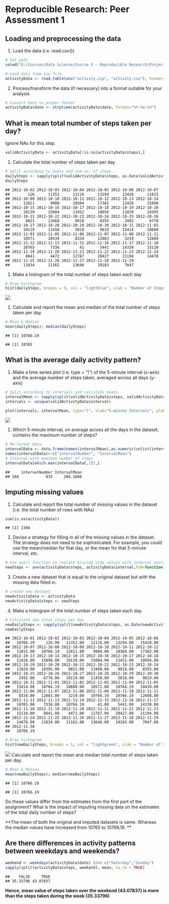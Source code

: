 # Reproducible Research: Peer Assessment 1


## Loading and preprocessing the data

1. Load the data (i.e. read.csv())

```r
# Set path
setwd("D:/Courses/Data Science/Course 5 - Reproducible Research/Project 1/RepData_PeerAssessment1")

# Load data from zip file
activityData <- read.table(unz("activity.zip", "activity.csv"), header=T, quote="\"", sep=",")
```

2. Process/transform the data (if necessary) into a format suitable for your analysis

```r
# Convert date to proper format
activityData$date <- strptime(activityData$date, format="%Y-%m-%d")
```


## What is mean total number of steps taken per day?  

Ignore NAs for this step.

```r
validActivityData <- activityData[!is.na(activityData$steps),]
```

1. Calculate the total number of steps taken per day

```r
# Split according to dates and sum no. of steps.
dailySteps <- sapply(split(validActivityData$steps, as.Date(validActivityData$date)), sum)
dailySteps
```

```
## 2012-10-02 2012-10-03 2012-10-04 2012-10-05 2012-10-06 2012-10-07 
##        126      11352      12116      13294      15420      11015 
## 2012-10-09 2012-10-10 2012-10-11 2012-10-12 2012-10-13 2012-10-14 
##      12811       9900      10304      17382      12426      15098 
## 2012-10-15 2012-10-16 2012-10-17 2012-10-18 2012-10-19 2012-10-20 
##      10139      15084      13452      10056      11829      10395 
## 2012-10-21 2012-10-22 2012-10-23 2012-10-24 2012-10-25 2012-10-26 
##       8821      13460       8918       8355       2492       6778 
## 2012-10-27 2012-10-28 2012-10-29 2012-10-30 2012-10-31 2012-11-02 
##      10119      11458       5018       9819      15414      10600 
## 2012-11-03 2012-11-05 2012-11-06 2012-11-07 2012-11-08 2012-11-11 
##      10571      10439       8334      12883       3219      12608 
## 2012-11-12 2012-11-13 2012-11-15 2012-11-16 2012-11-17 2012-11-18 
##      10765       7336         41       5441      14339      15110 
## 2012-11-19 2012-11-20 2012-11-21 2012-11-22 2012-11-23 2012-11-24 
##       8841       4472      12787      20427      21194      14478 
## 2012-11-25 2012-11-26 2012-11-27 2012-11-28 2012-11-29 
##      11834      11162      13646      10183       7047
```

1. Make a histogram of the total number of steps taken each day

```r
# Draw histogram
hist(dailySteps, breaks = 5, col = "lightblue", xlab = "Number of Steps", main = "Histogram of Activity Data")
```

![](PA1_template_files/figure-html/unnamed-chunk-5-1.png)<!-- -->

1. Calculate and report the mean and median of the total number of steps taken per day

```r
# Mean & Median
mean(dailySteps); median(dailySteps)
```

```
## [1] 10766.19
```

```
## [1] 10765
```


## What is the average daily activity pattern?

1. Make a time series plot (i.e. type = "l") of the 5-minute interval (x-axis) and the average number of steps taken, averaged across all days (y-axis)  

```r
# Split according to intervals and calculate means. 
intervalMean <- sapply(split(validActivityData$steps, validActivityData$interval), mean)
intervals <- unique(validActivityData$interval)

plot(intervals, intervalMean, type="l", xlab="5-minute Intervals", ylab="Average Number of Steps")
```

![](PA1_template_files/figure-html/unnamed-chunk-7-1.png)<!-- -->

1. Which 5-minute interval, on average across all the days in the dataset, contains the maximum number of steps?

```r
# Re-format data
intervalData <- data.frame(names(intervalMean),as.numeric(unlist(intervalMean)))
names(intervalData)<-c("intervalNumber", "IntervalMean")
# Interval with maximum number of steps
intervalData[which.max(intervalData[,2]),]
```

```
##     intervalNumber IntervalMean
## 104            835     206.1698
```


## Imputing missing values

1. Calculate and report the total number of missing values in the dataset (i.e. the total number of rows with NAs)

```r
sum(is.na(activityData)) 
```

```
## [1] 2304
```

2. Devise a strategy for filling in all of the missing values in the dataset. The strategy does not need to be sophisticated. For example, you could use the mean/median for that day, or the mean for that 5-minute interval, etc.

```r
# Use ave() function to replace missing step values with interval average.
newSteps <- ave(activityData$steps, activityData$interval,FUN=function(x) replace(x,is.na(x),mean(x,na.rm=TRUE))) 
```

3. Create a new dataset that is equal to the original dataset but with the missing data filled in.

```r
# create new dataset
newActivityData <- activityData
newActivityData$steps <- newSteps
```

4. Make a histogram of the total number of steps taken each day.


```r
# Calculate new total steps per day
newDailySteps <- sapply(split(newActivityData$steps, as.Date(newActivityData$date)), sum, na.rm = TRUE)
newDailySteps
```

```
## 2012-10-01 2012-10-02 2012-10-03 2012-10-04 2012-10-05 2012-10-06 
##   10766.19     126.00   11352.00   12116.00   13294.00   15420.00 
## 2012-10-07 2012-10-08 2012-10-09 2012-10-10 2012-10-11 2012-10-12 
##   11015.00   10766.19   12811.00    9900.00   10304.00   17382.00 
## 2012-10-13 2012-10-14 2012-10-15 2012-10-16 2012-10-17 2012-10-18 
##   12426.00   15098.00   10139.00   15084.00   13452.00   10056.00 
## 2012-10-19 2012-10-20 2012-10-21 2012-10-22 2012-10-23 2012-10-24 
##   11829.00   10395.00    8821.00   13460.00    8918.00    8355.00 
## 2012-10-25 2012-10-26 2012-10-27 2012-10-28 2012-10-29 2012-10-30 
##    2492.00    6778.00   10119.00   11458.00    5018.00    9819.00 
## 2012-10-31 2012-11-01 2012-11-02 2012-11-03 2012-11-04 2012-11-05 
##   15414.00   10766.19   10600.00   10571.00   10766.19   10439.00 
## 2012-11-06 2012-11-07 2012-11-08 2012-11-09 2012-11-10 2012-11-11 
##    8334.00   12883.00    3219.00   10766.19   10766.19   12608.00 
## 2012-11-12 2012-11-13 2012-11-14 2012-11-15 2012-11-16 2012-11-17 
##   10765.00    7336.00   10766.19      41.00    5441.00   14339.00 
## 2012-11-18 2012-11-19 2012-11-20 2012-11-21 2012-11-22 2012-11-23 
##   15110.00    8841.00    4472.00   12787.00   20427.00   21194.00 
## 2012-11-24 2012-11-25 2012-11-26 2012-11-27 2012-11-28 2012-11-29 
##   14478.00   11834.00   11162.00   13646.00   10183.00    7047.00 
## 2012-11-30 
##   10766.19
```


```r
# Draw histogram
hist(newDailySteps, breaks = 5, col = "lightgreen", xlab = "Number of Steps", main = "Histogram of New Activity Data")
```

![](PA1_template_files/figure-html/unnamed-chunk-13-1.png)<!-- -->
Calculate and report the mean and median total number of steps taken per day. 

```r
# Mean & Median
mean(newDailySteps); median(newDailySteps)
```

```
## [1] 10766.19
```

```
## [1] 10766.19
```

Do these values differ from the estimates from the first part of the assignment? What is the impact of imputing missing data on the estimates of the total daily number of steps?  

**The mean of both the original and imputed datasets is same. Whereas the median values have increased from 10765 to 10766.19.
**


## Are there differences in activity patterns between weekdays and weekends?

```r
weekend <- weekdays(activityData$date) %in% c("Saturday","Sunday")
sapply(split(activityData$steps, weekend), mean, na.rm = TRUE)
```

```
##    FALSE     TRUE 
## 35.33796 43.07837
```
**Hence, mean value of steps taken over the weekend (43.07837) is more than the steps taken during the week (35.33796)**









